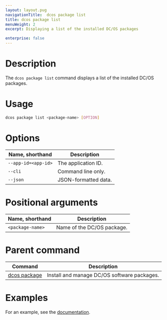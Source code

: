 ```yaml
---
layout: layout.pug
navigationTitle:  dcos package list
title: dcos package list
menuWeight: 2
excerpt: Displaying a list of the installed DC/OS packages

enterprise: false
---
```



# Description
The `dcos package list` command displays a list of the installed DC/OS packages.

# Usage

```bash
dcos package list <package-name> [OPTION]
```

# Options

| Name, shorthand |  Description |
|---------|-------------|
| `--app-id=<app-id>`   |   The application ID. |
| `--cli`   |   Command line only. |
| `--json`   |   JSON-formatted data. |

# Positional arguments

| Name, shorthand |  Description |
|---------|-------------|
| `<package-name>`   |   Name of the DC/OS package. |

# Parent command

| Command | Description |
|---------|-------------|
| [dcos package](/dcos/1.11/cli/command-reference/dcos-package/)   | Install and manage DC/OS software packages. |

# Examples

For an example, see the [documentation](/dcos/1.11/deploying-services/install/).
